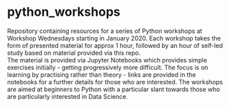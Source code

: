 # python_workshops

Repository containing resources for a series of Python workshops at Workshop Wednesdays starting in January 2020.  Each workshop takes the form of presented material for approx 1 hour, followed by an hour of self-led study based on material provided via this repo.<br>
The material is provided via Jupyter Notebooks which provides simple exercises initially - getting progressively more difficult.  The focus is on learning by practising rather than theory - links are provided in the notebooks for a further details for those who are interested.
The workshops are aimed at beginners to Python with a particular slant towards those who are particularly interested in Data Science.
